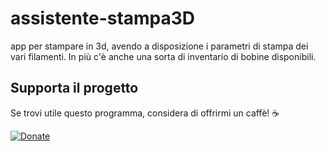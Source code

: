 # assistente-stampa3D

app per stampare in 3d, avendo a disposizione i parametri di stampa dei vari filamenti. In più c'è anche una sorta di inventario di bobine disponibili.

## Supporta il progetto

Se trovi utile questo programma, considera di offrirmi un caffè! ☕

[![Donate](https://img.shields.io/badge/Donate-PayPal-green.svg)](https://paypal.me/meteosaneusanio)
